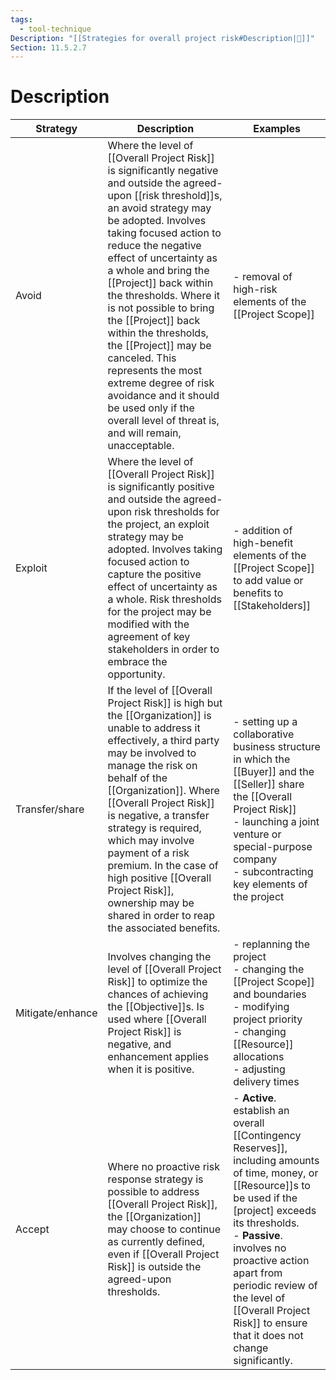 ```yaml
---
tags:
  - tool-technique
Description: "[[Strategies for overall project risk#Description|📝]]"
Section: 11.5.2.7
---
```

# Description

| Strategy | Description | Examples |
| ---- | ---- | ---- |
| Avoid | Where the level of [[Overall Project Risk]] is significantly negative and outside the agreed-upon [[risk threshold]]s, an avoid strategy may be adopted. Involves taking focused action to reduce the negative effect of uncertainty as a whole and bring the [[Project]] back within the thresholds. Where it is not possible to bring the [[Project]] back within the thresholds, the [[Project]] may be canceled. This represents the most extreme degree of risk avoidance and it should be used only if the overall level of threat is, and will remain, unacceptable. | - removal of high-risk elements of the [[Project Scope]] |
| Exploit | Where the level of [[Overall Project Risk]] is significantly positive and outside the agreed-upon risk thresholds for the project, an exploit strategy may be adopted. Involves taking focused action to capture the positive effect of uncertainty as a whole. Risk thresholds for the project may be modified with the agreement of key stakeholders in order to embrace the opportunity. | - addition of high-benefit elements of the [[Project Scope]] to add value or benefits to [[Stakeholders]] |
| Transfer/share | If the level of [[Overall Project Risk]] is high but the [[Organization]] is unable to address it effectively, a third party may be involved to manage the risk on behalf of the [[Organization]]. Where [[Overall Project Risk]] is negative, a transfer strategy is required, which may involve payment of a risk premium. In the case of high positive [[Overall Project Risk]], ownership may be shared in order to reap the associated benefits.  | - setting up a collaborative business structure in which the [[Buyer]] and the [[Seller]] share the [[Overall Project Risk]]<br>- launching a joint venture or special-purpose company<br>- subcontracting key elements of the project |
| Mitigate/enhance | Involves changing the level of [[Overall Project Risk]] to optimize the chances of achieving the [[Objective]]s. Is used where [[Overall Project Risk]] is negative, and enhancement applies when it is positive. | - replanning the project<br>- changing the [[Project Scope]] and boundaries<br>- modifying project priority<br>- changing [[Resource]] allocations<br>- adjusting delivery times |
| Accept | Where no proactive risk response strategy is possible to address [[Overall Project Risk]], the [[Organization]] may choose to continue as currently defined, even if [[Overall Project Risk]] is outside the agreed-upon thresholds. | - **Active**. establish an overall [[Contingency Reserves]], including amounts of time, money, or [[Resource]]s to be used if the [project] exceeds its thresholds.<br>- **Passive**. involves no proactive action apart from periodic review of the level of [[Overall Project Risk]] to ensure that it does not change significantly. |
